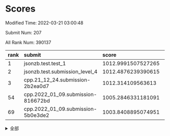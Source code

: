 # Scores

Modified Time: 2022-03-21 03:00:48

Submit Num: 207

All Rank Num: 390137

| rank |               submit               |       score        |       sigma        | pk_num |
| :--- | :--------------------------------- | :----------------- | :----------------- | :----- |
| 1    | jsonzb.test.test_1                 | 1012.9991507527265 | 0.7871983401468963 | 7541   |
| 2    | jsonzb.test.submission_level_4     | 1012.4876239390615 | 0.782222462425681  | 7538   |
| 3    | cpp.21_12_24.submission-2b2ea0d7   | 1012.314109563613  | 0.7460981724632668 | 7542   |
| 54   | cpp.2022_01_09.submission-816672bd | 1005.2846331181091 | 0.7271983166667344 | 7539   |
| 69   | cpp.2022_01_09.submission-5b0e3de2 | 1003.8408895074951 | 0.7148071722296152 | 7539   |


<details>
<summary>全部</summary>

| rank |                 submit                 |       score        |       sigma        | pk_num |
| :--- | :------------------------------------- | :----------------- | :----------------- | :----- |
| 1    | jsonzb.test.test_1                     | 1012.9991507527265 | 0.7871983401468963 | 7541   |
| 2    | jsonzb.test.submission_level_4         | 1012.4876239390615 | 0.782222462425681  | 7538   |
| 3    | cpp.21_12_24.submission-2b2ea0d7       | 1012.314109563613  | 0.7460981724632668 | 7542   |
| 4    | gobigger.level_3.submission_level_3_0  | 1011.4261380061452 | 0.7632828656603945 | 7535   |
| 5    | gobigger.level_3.submission_level_3_2  | 1011.4260342731113 | 0.7422805884494683 | 7542   |
| 6    | gobigger.level_3.submission_level_3_15 | 1011.3923757763421 | 0.7769833914335313 | 7535   |
| 7    | gobigger.level_3.submission_level_3_10 | 1011.2259441189015 | 0.7832497774346013 | 7538   |
| 8    | gobigger.level_3.submission_level_3_36 | 1011.1935535536057 | 0.7486262223743344 | 7536   |
| 9    | gobigger.level_3.submission_level_3_45 | 1010.9968113394093 | 0.7801984515046526 | 7538   |
| 10   | gobigger.level_3.submission_level_3_3  | 1010.8497197607276 | 0.7685770871218619 | 7540   |
| 11   | gobigger.level_3.submission_level_3_7  | 1010.7528427815818 | 0.7959045543930942 | 7538   |
| 12   | gobigger.level_3.submission_level_3_26 | 1010.6579836571041 | 0.7434886634799726 | 7538   |
| 13   | gobigger.level_3.submission_level_3_29 | 1010.5566990263418 | 0.7515033035224521 | 7539   |
| 14   | gobigger.level_3.submission_level_3_23 | 1010.503507357843  | 0.762605639816275  | 7542   |
| 15   | gobigger.level_3.submission_level_3_21 | 1010.4916394677039 | 0.7646546803866502 | 7543   |
| 16   | gobigger.level_3.submission_level_3_43 | 1010.4278525025983 | 0.7457166887731931 | 7541   |
| 17   | gobigger.level_3.submission_level_3_35 | 1010.3984998194207 | 0.781503801815488  | 7540   |
| 18   | gobigger.level_3.submission_level_3_25 | 1010.2789321437472 | 0.779794384195792  | 7540   |
| 19   | gobigger.level_3.submission_level_3_39 | 1010.2713876737226 | 0.7616185691805317 | 7538   |
| 20   | gobigger.level_3.submission_level_3_46 | 1010.2189168290276 | 0.7544840230320056 | 7542   |
| 21   | gobigger.level_3.submission_level_3_6  | 1010.1449444620681 | 0.7488725638484756 | 7534   |
| 22   | gobigger.level_3.submission_level_3_19 | 1010.0955394759995 | 0.7367308635886587 | 7541   |
| 23   | gobigger.level_3.submission_level_3_18 | 1010.0937448102816 | 0.7554733961453333 | 7540   |
| 24   | gobigger.level_3.submission_level_3_44 | 1010.0196150968749 | 0.7661231112997029 | 7540   |
| 25   | gobigger.level_3.submission_level_3_11 | 1010.0072292503557 | 0.7589231819543144 | 7539   |
| 26   | gobigger.level_3.submission_level_3_20 | 1009.9511917890492 | 0.7621344887594996 | 7543   |
| 27   | gobigger.level_3.submission_level_3_1  | 1009.9411597596272 | 0.7492809398396868 | 7537   |
| 28   | gobigger.level_3.submission_level_3_5  | 1009.9036509639208 | 0.7644723901216529 | 7544   |
| 29   | gobigger.level_3.submission_level_3_4  | 1009.8854996463037 | 0.7538874328266661 | 7539   |
| 30   | gobigger.level_3.submission_level_3_12 | 1009.8741607070209 | 0.7484603748141607 | 7544   |
| 31   | gobigger.level_3.submission_level_3_31 | 1009.8658752018051 | 0.7646903620120741 | 7537   |
| 32   | gobigger.level_3.submission_level_3_40 | 1009.8641210100197 | 0.7401578041633176 | 7544   |
| 33   | gobigger.level_3.submission_level_3_34 | 1009.822085644955  | 0.7650946504169812 | 7538   |
| 34   | gobigger.level_3.submission_level_3_37 | 1009.810741422862  | 0.7614452415993932 | 7536   |
| 35   | gobigger.level_3.submission_level_3_28 | 1009.8060326054054 | 0.7439085411004122 | 7539   |
| 36   | gobigger.level_3.submission_level_3_47 | 1009.7533321599242 | 0.7505227063690566 | 7536   |
| 37   | gobigger.level_3.submission_level_3_9  | 1009.6453861565781 | 0.7407825923898008 | 7536   |
| 38   | gobigger.level_3.submission_level_3_22 | 1009.6431701026161 | 0.7452279823272036 | 7545   |
| 39   | gobigger.level_3.submission_level_3_33 | 1009.6069497492726 | 0.7490561644025139 | 7540   |
| 40   | gobigger.level_3.submission_level_3_24 | 1009.5889346253143 | 0.7538568972883374 | 7538   |
| 41   | gobigger.level_3.submission_level_3_49 | 1009.5523938134763 | 0.751274696002731  | 7538   |
| 42   | gobigger.level_3.submission_level_3_41 | 1009.5253816941937 | 0.7375806922812912 | 7535   |
| 43   | gobigger.level_3.submission_level_3_48 | 1009.4997715868295 | 0.7463743308902526 | 7539   |
| 44   | gobigger.level_3.submission_level_3_38 | 1009.4838132679232 | 0.7603093186872163 | 7542   |
| 45   | gobigger.level_3.submission_level_3_16 | 1009.4796958778121 | 0.7555663250920163 | 7536   |
| 46   | gobigger.level_3.submission_level_3_27 | 1009.2732655296278 | 0.7304679363200568 | 7542   |
| 47   | gobigger.level_3.submission_level_3_13 | 1009.1158627676318 | 0.7498439089390669 | 7545   |
| 48   | gobigger.level_3.submission_level_3_14 | 1009.0441909308084 | 0.754485170336595  | 7538   |
| 49   | gobigger.level_3.submission_level_3_42 | 1008.9025825379388 | 0.7541463202951472 | 7536   |
| 50   | gobigger.level_3.submission_level_3_17 | 1008.8092224156096 | 0.735085072536074  | 7539   |
| 51   | gobigger.level_3.submission_level_3_32 | 1008.8055684205196 | 0.747627055548072  | 7535   |
| 52   | gobigger.level_3.submission_level_3_8  | 1008.7402025025881 | 0.7616320613925524 | 7543   |
| 53   | gobigger.level_3.submission_level_3_30 | 1008.4480210643138 | 0.7342225977670732 | 7537   |
| 54   | cpp.2022_01_09.submission-816672bd     | 1005.2846331181091 | 0.7271983166667344 | 7539   |
| 55   | gobigger.level_1.submission_level_1_8  | 1005.0719164552847 | 0.7198556327269211 | 7545   |
| 56   | gobigger.level_1.submission_level_1_46 | 1004.8404344478774 | 0.7128200176010748 | 7535   |
| 57   | gobigger.level_1.submission_level_1_23 | 1004.6775063903134 | 0.7168857840674389 | 7538   |
| 58   | gobigger.level_1.submission_level_1_13 | 1004.5860445326132 | 0.7350492138544218 | 7537   |
| 59   | gobigger.level_1.submission_level_1_45 | 1004.4187587103836 | 0.7225497525549697 | 7540   |
| 60   | gobigger.level_1.submission_level_1_19 | 1004.2076957435856 | 0.7122347698962536 | 7541   |
| 61   | gobigger.level_1.submission_level_1_3  | 1004.1196897946608 | 0.7272917720360749 | 7537   |
| 62   | gobigger.level_1.submission_level_1_20 | 1004.1046154035618 | 0.7139694948182658 | 7538   |
| 63   | gobigger.level_1.submission_level_1_15 | 1004.0289259862036 | 0.7138271109555245 | 7538   |
| 64   | gobigger.level_1.submission_level_1_1  | 1004.020258033353  | 0.7173900730098832 | 7545   |
| 65   | gobigger.level_1.submission_level_1_21 | 1003.9930641629894 | 0.7211114482428813 | 7541   |
| 66   | gobigger.level_1.submission_level_1_41 | 1003.9736298038318 | 0.7370420901539629 | 7541   |
| 67   | gobigger.level_1.submission_level_1_40 | 1003.9648480760292 | 0.7220089619982257 | 7542   |
| 68   | gobigger.level_1.submission_level_1_35 | 1003.9148464473036 | 0.7197227972961499 | 7540   |
| 69   | cpp.2022_01_09.submission-5b0e3de2     | 1003.8408895074951 | 0.7148071722296152 | 7539   |
| 70   | gobigger.level_1.submission_level_1_27 | 1003.7094346246683 | 0.7022246840983641 | 7541   |
| 71   | gobigger.level_1.submission_level_1_5  | 1003.6415153028765 | 0.7222374539059838 | 7545   |
| 72   | gobigger.level_1.submission_level_1_18 | 1003.5918789743301 | 0.7226005493215599 | 7531   |
| 73   | gobigger.level_1.submission_level_1_2  | 1003.5834773249904 | 0.7136819361570498 | 7537   |
| 74   | gobigger.level_1.submission_level_1_42 | 1003.5619370038488 | 0.7206481752339032 | 7539   |
| 75   | gobigger.level_1.submission_level_1_25 | 1003.5172048066624 | 0.7165905228234418 | 7545   |
| 76   | gobigger.level_1.submission_level_1_48 | 1003.5140057285773 | 0.7092886794349466 | 7536   |
| 77   | gobigger.level_1.submission_level_1_26 | 1003.4702659096117 | 0.7114631497882555 | 7537   |
| 78   | gobigger.level_1.submission_level_1_0  | 1003.4355115722594 | 0.7225320575483273 | 7535   |
| 79   | gobigger.level_1.submission_level_1_11 | 1003.364546146339  | 0.71163576370076   | 7540   |
| 80   | gobigger.level_1.submission_level_1_37 | 1003.3293119464712 | 0.7239913410419285 | 7538   |
| 81   | gobigger.level_1.submission_level_1_17 | 1003.3011536448836 | 0.7293660528312459 | 7534   |
| 82   | gobigger.level_1.submission_level_1_33 | 1003.2213088358369 | 0.7185501358560725 | 7538   |
| 83   | gobigger.level_1.submission_level_1_22 | 1003.1684479881195 | 0.7182103201916246 | 7541   |
| 84   | gobigger.level_1.submission_level_1_38 | 1003.1601194857973 | 0.7246572162463301 | 7535   |
| 85   | gobigger.level_1.submission_level_1_29 | 1003.1581028140292 | 0.7274117419650701 | 7542   |
| 86   | gobigger.level_1.submission_level_1_28 | 1003.1265642153232 | 0.7172336342387144 | 7538   |
| 87   | gobigger.level_1.submission_level_1_49 | 1003.0055973568301 | 0.7003773721599892 | 7539   |
| 88   | gobigger.level_1.submission_level_1_9  | 1002.9644556552953 | 0.7118045223681323 | 7541   |
| 89   | gobigger.level_1.submission_level_1_4  | 1002.9314439531119 | 0.7109343296191477 | 7542   |
| 90   | gobigger.level_1.submission_level_1_16 | 1002.9107770752227 | 0.7064309133630771 | 7538   |
| 91   | gobigger.level_1.submission_level_1_6  | 1002.9058556828653 | 0.7151130529981621 | 7543   |
| 92   | gobigger.level_1.submission_level_1_43 | 1002.8317634207812 | 0.707268969147734  | 7537   |
| 93   | gobigger.level_1.submission_level_1_10 | 1002.8062221061703 | 0.7132158505080095 | 7542   |
| 94   | gobigger.level_1.submission_level_1_44 | 1002.7895890588956 | 0.7068665860327754 | 7536   |
| 95   | gobigger.level_1.submission_level_1_36 | 1002.758831911384  | 0.7233253594956711 | 7534   |
| 96   | gobigger.level_1.submission_level_1_12 | 1002.7120615364743 | 0.7156689439067988 | 7540   |
| 97   | gobigger.level_1.submission_level_1_31 | 1002.691070598434  | 0.7104230449309349 | 7544   |
| 98   | gobigger.level_1.submission_level_1_7  | 1002.5327652696437 | 0.7091350104582536 | 7537   |
| 99   | gobigger.level_1.submission_level_1_30 | 1002.5043402943284 | 0.7184759686581128 | 7539   |
| 100  | gobigger.level_1.submission_level_1_14 | 1002.4810496002899 | 0.7152029772616909 | 7543   |
| 101  | gobigger.level_1.submission_level_1_32 | 1002.4635910600888 | 0.718150741777232  | 7538   |
| 102  | gobigger.level_1.submission_level_1_47 | 1002.1595334259497 | 0.7092913415972812 | 7537   |
| 103  | gobigger.level_1.submission_level_1_24 | 1002.118716928942  | 0.7114028675556263 | 7542   |
| 104  | gobigger.level_1.submission_level_1_39 | 1002.0550652353099 | 0.7150961120702511 | 7536   |
| 105  | gobigger.level_1.submission_level_1_34 | 1001.9626296558442 | 0.7045889258566072 | 7538   |
| 106  | gobigger.random.submission_random_1    | 997.7227818725733  | 0.7094980588287281 | 7539   |
| 107  | gobigger.random.submission_random_19   | 997.1699479793301  | 0.7028343288903376 | 7540   |
| 108  | gobigger.random.submission_random_34   | 997.0787329695428  | 0.7062257162658252 | 7537   |
| 109  | gobigger.random.submission_random_49   | 996.9018655443435  | 0.7069251054013223 | 7541   |
| 110  | gobigger.random.submission_random_30   | 996.8845911464682  | 0.7029369627630735 | 7540   |
| 111  | gobigger.random.submission_random_22   | 996.8505866639941  | 0.7074052412846249 | 7540   |
| 112  | gobigger.random.submission_random_14   | 996.8219101542293  | 0.7254163789187494 | 7540   |
| 113  | gobigger.random.submission_random_18   | 996.6428445195527  | 0.7228784831715894 | 7540   |
| 114  | gobigger.random.submission_random_38   | 996.4664571134101  | 0.7018840788518228 | 7536   |
| 115  | gobigger.random.submission_random_47   | 996.4421101714138  | 0.7157527104728528 | 7537   |
| 116  | gobigger.random.submission_random_45   | 996.419540356702   | 0.71931061133928   | 7534   |
| 117  | gobigger.random.submission_random_28   | 996.409002236958   | 0.7094581796880892 | 7539   |
| 118  | gobigger.random.submission_random_7    | 996.341549173428   | 0.7205915826408346 | 7542   |
| 119  | gobigger.random.submission_random_36   | 996.3374488224498  | 0.7138263670175157 | 7535   |
| 120  | gobigger.random.submission_random_37   | 996.2775707242682  | 0.7060966834388938 | 7540   |
| 121  | gobigger.random.submission_random_48   | 996.2634983871149  | 0.7047415134854682 | 7538   |
| 122  | gobigger.random.submission_random_10   | 996.1285007955947  | 0.7108710270925882 | 7542   |
| 123  | gobigger.random.submission_random_3    | 996.1225598088292  | 0.7149782356266746 | 7535   |
| 124  | gobigger.random.submission_random_27   | 996.1093112784173  | 0.6983943299588665 | 7540   |
| 125  | gobigger.random.submission_random_33   | 996.0885791512183  | 0.7157197388859695 | 7540   |
| 126  | gobigger.random.submission_random_9    | 996.0581131705425  | 0.7078449474427572 | 7537   |
| 127  | gobigger.random.submission_random_12   | 996.043790158244   | 0.7140593783347361 | 7538   |
| 128  | gobigger.random.submission_random_17   | 995.9932833969011  | 0.6924683174847941 | 7543   |
| 129  | gobigger.random.submission_random_39   | 995.9663827477489  | 0.7158396870465011 | 7534   |
| 130  | gobigger.random.submission_random_6    | 995.9622929362274  | 0.709656200957136  | 7536   |
| 131  | gobigger.random.submission_random_44   | 995.9155365635542  | 0.7049922889353814 | 7538   |
| 132  | gobigger.random.submission_random_2    | 995.9107955805742  | 0.7248499967656656 | 7537   |
| 133  | gobigger.random.submission_random_11   | 995.8898878204265  | 0.7234419510754797 | 7540   |
| 134  | gobigger.random.submission_random_13   | 995.8811455977827  | 0.6971581395092666 | 7537   |
| 135  | gobigger.random.submission_random_42   | 995.8174374726402  | 0.7138141416906678 | 7540   |
| 136  | gobigger.random.submission_random_25   | 995.8096499593955  | 0.7028282868825089 | 7546   |
| 137  | gobigger.random.submission_random_46   | 995.7658163505976  | 0.705645085849875  | 7538   |
| 138  | gobigger.random.submission_random_21   | 995.6755824517713  | 0.7229176253285204 | 7539   |
| 139  | gobigger.random.submission_random_31   | 995.6731033237382  | 0.7106969524424398 | 7544   |
| 140  | gobigger.random.submission_random_41   | 995.62382554018    | 0.6956111731053243 | 7533   |
| 141  | gobigger.random.submission_random_23   | 995.6003446870031  | 0.7306822605514258 | 7541   |
| 142  | gobigger.random.submission_random_16   | 995.5973833547396  | 0.7138988214163094 | 7541   |
| 143  | gobigger.random.submission_random_4    | 995.5403060880286  | 0.7098191601263851 | 7540   |
| 144  | gobigger.random.submission_random_20   | 995.4994199232949  | 0.7016227493588485 | 7538   |
| 145  | gobigger.random.submission_random_8    | 995.4292998832592  | 0.7340829235294809 | 7532   |
| 146  | gobigger.random.submission_random_24   | 995.4198716249284  | 0.7220981594687004 | 7538   |
| 147  | gobigger.random.submission_random_26   | 995.4057470774939  | 0.7049827572899273 | 7543   |
| 148  | gobigger.random.submission_random_15   | 995.3906080686509  | 0.7136001907068031 | 7538   |
| 149  | gobigger.random.submission_random_43   | 995.3546086218124  | 0.7104497556122247 | 7540   |
| 150  | gobigger.random.submission_random_5    | 995.2916488586163  | 0.7182855670598853 | 7534   |
| 151  | gobigger.random.submission_random_0    | 995.1743961209517  | 0.7173704899579384 | 7536   |
| 152  | gobigger.random.submission_random_32   | 995.0099759365725  | 0.7041927526158894 | 7539   |
| 153  | gobigger.random.submission_random_35   | 994.9710077230664  | 0.7134998470552688 | 7538   |
| 154  | gobigger.random.submission_random_40   | 994.7746690260379  | 0.7076926190717179 | 7538   |
| 155  | gobigger.random.submission_random_29   | 994.5947267494456  | 0.7279717560516636 | 7539   |
| 156  | gobigger.level_2.submission_level_2_10 | 993.7776379419632  | 0.7445394325657961 | 7539   |
| 157  | gobigger.level_2.submission_level_2_5  | 993.520612939187   | 0.7247137415000081 | 7540   |
| 158  | gobigger.level_2.submission_level_2_14 | 993.3502824577109  | 0.7404724105995292 | 7539   |
| 159  | gobigger.level_2.submission_level_2_44 | 993.3307607951313  | 0.7377491127636383 | 7536   |
| 160  | gobigger.level_2.submission_level_2_1  | 993.2920828856589  | 0.7300256531168895 | 7541   |
| 161  | gobigger.level_2.submission_level_2_30 | 993.1863104833241  | 0.7215208023873233 | 7536   |
| 162  | gobigger.level_2.submission_level_2_39 | 993.1628675294804  | 0.7395474669349125 | 7538   |
| 163  | gobigger.level_2.submission_level_2_28 | 993.031204597234   | 0.7397825473553965 | 7541   |
| 164  | gobigger.level_2.submission_level_2_32 | 992.8479762077401  | 0.7211862831507195 | 7539   |
| 165  | gobigger.level_2.submission_level_2_37 | 992.838602017023   | 0.7396702315986806 | 7537   |
| 166  | gobigger.level_2.submission_level_2_17 | 992.7349943769481  | 0.7398220682126269 | 7541   |
| 167  | gobigger.level_2.submission_level_2_24 | 992.6303024796995  | 0.7253636371567596 | 7538   |
| 168  | gobigger.level_2.submission_level_2_27 | 992.5731315521291  | 0.7406874832980974 | 7540   |
| 169  | gobigger.level_2.submission_level_2_0  | 992.5377583475336  | 0.7290131218953045 | 7538   |
| 170  | gobigger.level_2.submission_level_2_21 | 992.5274083193947  | 0.7423456420965797 | 7536   |
| 171  | gobigger.level_2.submission_level_2_13 | 992.5038637386259  | 0.7585664488296467 | 7537   |
| 172  | gobigger.level_2.submission_level_2_47 | 992.5009599728198  | 0.7284140374304379 | 7532   |
| 173  | gobigger.level_2.submission_level_2_2  | 992.4049325070599  | 0.7574830070571985 | 7539   |
| 174  | gobigger.level_2.submission_level_2_7  | 992.3835685523268  | 0.7299813269945423 | 7543   |
| 175  | gobigger.level_2.submission_level_2_3  | 992.379755869231   | 0.7395054126960201 | 7539   |
| 176  | gobigger.level_2.submission_level_2_19 | 992.317947532109   | 0.7509924087144031 | 7540   |
| 177  | gobigger.level_2.submission_level_2_35 | 992.2915779316997  | 0.7620432021205317 | 7536   |
| 178  | gobigger.level_2.submission_level_2_38 | 992.2745577168382  | 0.7360398434778233 | 7542   |
| 179  | gobigger.level_2.submission_level_2_11 | 992.2405103306     | 0.7504155976890441 | 7537   |
| 180  | gobigger.level_2.submission_level_2_22 | 992.2205443421321  | 0.7431127770228391 | 7538   |
| 181  | gobigger.level_2.submission_level_2_29 | 992.1880389278639  | 0.7415997642540171 | 7541   |
| 182  | gobigger.level_2.submission_level_2_20 | 992.1741377834497  | 0.7238596777995729 | 7539   |
| 183  | gobigger.level_2.submission_level_2_42 | 992.1630292657507  | 0.7457399302807651 | 7539   |
| 184  | gobigger.level_2.submission_level_2_18 | 991.9318219515907  | 0.7480843050784215 | 7540   |
| 185  | gobigger.level_2.submission_level_2_8  | 991.8331914672473  | 0.7497130972774215 | 7537   |
| 186  | gobigger.level_2.submission_level_2_48 | 991.8230263935917  | 0.7492596379962501 | 7537   |
| 187  | gobigger.level_2.submission_level_2_31 | 991.78720048272    | 0.7587145642523639 | 7540   |
| 188  | gobigger.level_2.submission_level_2_6  | 991.7429816782219  | 0.7323579915177316 | 7534   |
| 189  | gobigger.level_2.submission_level_2_36 | 991.6941299047987  | 0.754866740753446  | 7538   |
| 190  | gobigger.level_2.submission_level_2_49 | 991.6562065204826  | 0.7475926704190315 | 7541   |
| 191  | gobigger.level_2.submission_level_2_40 | 991.6022999605141  | 0.7327206441619001 | 7542   |
| 192  | gobigger.level_2.submission_level_2_16 | 991.4973925074909  | 0.7439706230261574 | 7535   |
| 193  | gobigger.level_2.submission_level_2_45 | 991.4602273601939  | 0.7437429638133114 | 7543   |
| 194  | gobigger.level_2.submission_level_2_4  | 991.4543185585396  | 0.7617192890280005 | 7538   |
| 195  | gobigger.level_2.submission_level_2_23 | 991.3313909279331  | 0.7597681078607202 | 7536   |
| 196  | gobigger.level_2.submission_level_2_34 | 991.3022341012477  | 0.7491634878619129 | 7537   |
| 197  | gobigger.level_2.submission_level_2_41 | 991.2980109103958  | 0.7577398427441367 | 7535   |
| 198  | gobigger.level_2.submission_level_2_33 | 991.2951488578793  | 0.7517944512754727 | 7540   |
| 199  | gobigger.level_2.submission_level_2_46 | 991.2443558701104  | 0.7620382346621075 | 7540   |
| 200  | gobigger.level_2.submission_level_2_25 | 991.2120194061823  | 0.7619545629159936 | 7538   |
| 201  | gobigger.level_2.submission_level_2_26 | 991.1869527962625  | 0.7391193625295231 | 7537   |
| 202  | gobigger.level_2.submission_level_2_43 | 991.1570639409732  | 0.7481543893082773 | 7539   |
| 203  | gobigger.level_2.submission_level_2_15 | 990.9104221289019  | 0.7550225925933288 | 7539   |
| 204  | gobigger.level_2.submission_level_2_9  | 990.7478151507171  | 0.7609850039883921 | 7538   |
| 205  | gobigger.level_2.submission_level_2_12 | 990.6415676019337  | 0.7639513822388245 | 7540   |
| 206  | gobigger.none.submission_none_1        | 974.9026607802448  | 1.6864644236964508 | 7542   |
| 207  | gobigger.none.submission_none_0        | 974.8777991774947  | 1.4790869524708075 | 7539   |

</details>